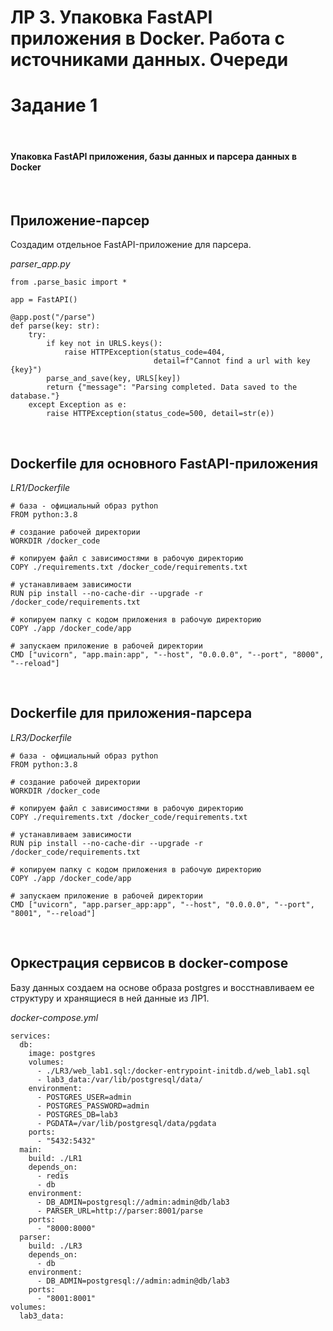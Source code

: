 # ЛР 3. Упаковка FastAPI приложения в Docker. Работа с источниками данных. Очереди
# Задание 1

<br>

#### Упаковка FastAPI приложения, базы данных и парсера данных в Docker

<br>

## Приложение-парсер

Создадим отдельное FastAPI-приложение для парсера.

*parser_app.py*
```
from .parse_basic import *

app = FastAPI()

@app.post("/parse")
def parse(key: str):
    try:
        if key not in URLS.keys():
            raise HTTPException(status_code=404, 
                                detail=f"Cannot find a url with key {key}")
        parse_and_save(key, URLS[key])
        return {"message": "Parsing completed. Data saved to the database."}
    except Exception as e:
        raise HTTPException(status_code=500, detail=str(e))
```

<br>

## Dockerfile для основного FastAPI-приложения
*LR1/Dockerfile*
```
# база - официальный образ python
FROM python:3.8

# создание рабочей директории
WORKDIR /docker_code

# копируем файл с зависимостями в рабочую директорию
COPY ./requirements.txt /docker_code/requirements.txt

# устанавливаем зависимости
RUN pip install --no-cache-dir --upgrade -r /docker_code/requirements.txt

# копируем папку с кодом приложения в рабочую директорию
COPY ./app /docker_code/app

# запускаем приложение в рабочей директории
CMD ["uvicorn", "app.main:app", "--host", "0.0.0.0", "--port", "8000", "--reload"]
```

<br>

## Dockerfile для приложения-парсера
*LR3/Dockerfile*
```
# база - официальный образ python
FROM python:3.8

# создание рабочей директории
WORKDIR /docker_code

# копируем файл с зависимостями в рабочую директорию
COPY ./requirements.txt /docker_code/requirements.txt

# устанавливаем зависимости
RUN pip install --no-cache-dir --upgrade -r /docker_code/requirements.txt

# копируем папку с кодом приложения в рабочую директорию
COPY ./app /docker_code/app

# запускаем приложение в рабочей директории
CMD ["uvicorn", "app.parser_app:app", "--host", "0.0.0.0", "--port", "8001", "--reload"]
```

<br>

## Оркестрация сервисов в docker-compose

Базу данных создаем на основе образа postgres и восстнавливаем ее структуру и хранящиеся в ней данные из ЛР1.

*docker-compose.yml*
```
services:
  db:
    image: postgres
    volumes:
      - ./LR3/web_lab1.sql:/docker-entrypoint-initdb.d/web_lab1.sql
      - lab3_data:/var/lib/postgresql/data/
    environment:
      - POSTGRES_USER=admin
      - POSTGRES_PASSWORD=admin
      - POSTGRES_DB=lab3
      - PGDATA=/var/lib/postgresql/data/pgdata
    ports:
      - "5432:5432"
  main:
    build: ./LR1
    depends_on:
      - redis
      - db
    environment:
      - DB_ADMIN=postgresql://admin:admin@db/lab3
      - PARSER_URL=http://parser:8001/parse
    ports:
      - "8000:8000"
  parser:
    build: ./LR3
    depends_on:
      - db
    environment:
      - DB_ADMIN=postgresql://admin:admin@db/lab3
    ports:
      - "8001:8001"
volumes:
  lab3_data: 
```

<br>
